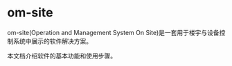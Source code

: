 # om-site

om-site\(Operation and Management System On Site\)是一套用于楼宇与设备控制系统中展示的软件解决方案。

本文档介绍软件的基本功能和使用步骤。





